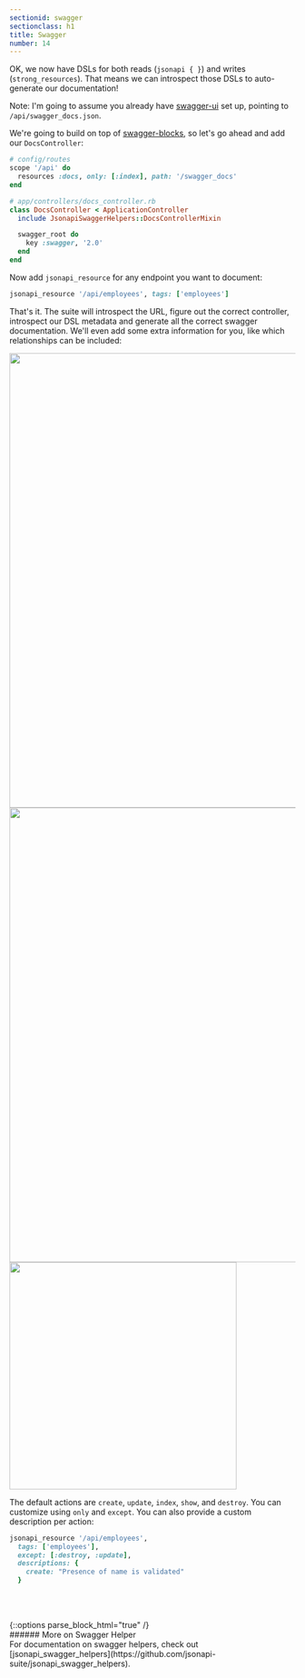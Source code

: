 ```yaml
---
sectionid: swagger
sectionclass: h1
title: Swagger
number: 14
---
```


OK, we now have DSLs for both reads (`jsonapi { }`) and writes
(`strong_resources`). That means we can introspect those DSLs to
auto-generate our documentation!

Note: I'm going to assume you already have [swagger-ui](http://swagger.io/swagger-ui) set up, pointing to `/api/swagger_docs.json`.

We're going to build on top of [swagger-blocks](https://github.com/fotinakis/swagger-blocks), so let's go ahead and add our `DocsController`:

```ruby
# config/routes
scope '/api' do
  resources :docs, only: [:index], path: '/swagger_docs'
end

# app/controllers/docs_controller.rb
class DocsController < ApplicationController
  include JsonapiSwaggerHelpers::DocsControllerMixin

  swagger_root do
    key :swagger, '2.0'
  end
end
```

Now add `jsonapi_resource` for any endpoint you want to document:

```ruby
jsonapi_resource '/api/employees', tags: ['employees']
```

That's it. The suite will introspect the URL, figure out the correct
controller, introspect our DSL metadata and generate all the correct
swagger documentation. We'll even add some extra information for you,
like which relationships can be included:

<img src="{{ site.github.url }}/img/endpoints.png" width="800px"/>
<img src="{{ site.github.url }}/img/includes_filters.png" width="800px"/>
<img src="{{ site.github.url }}/img/nested_relations.png" height="400px"/>

The default actions are `create`, `update`, `index`, `show`, and
`destroy`. You can customize using `only` and `except`. You can also
provide a custom description per action:

```ruby
jsonapi_resource '/api/employees',
  tags: ['employees'],
  except: [:destroy, :update],
  descriptions: {
    create: "Presence of name is validated"
  }
```

<div style="height: 3rem"></div>
{::options parse_block_html="true" /}
<div class='note info'>
###### More on Swagger Helper
  <div class='note-content'>
For documentation on swagger helpers, check out
[jsonapi_swagger_helpers](https://github.com/jsonapi-suite/jsonapi_swagger_helpers).
  </div>
</div>
<div style="height: 7rem"></div>
